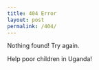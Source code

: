 ```yaml
---
title: 404 Error
layout: post
permalink: /404/
---
```


Nothing found! Try again.

Help poor children in Uganda! 
